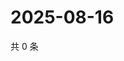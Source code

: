 # 2025-08-16

共 0 条

<!-- BEGIN ZHIHUVIDEO -->
<!-- 最后更新时间 Sat Aug 16 2025 06:11:28 GMT+0800 (China Standard Time) -->

<!-- END ZHIHUVIDEO -->
